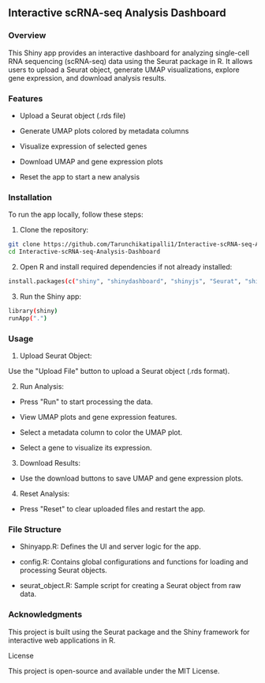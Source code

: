 ## Interactive scRNA-seq Analysis Dashboard

### Overview

This Shiny app provides an interactive dashboard for analyzing single-cell RNA sequencing (scRNA-seq) data using the Seurat package in R. It allows users to upload a Seurat object, generate UMAP visualizations, explore gene expression, and download analysis results.

### Features

- Upload a Seurat object (.rds file)

- Generate UMAP plots colored by metadata columns

- Visualize expression of selected genes

- Download UMAP and gene expression plots

- Reset the app to start a new analysis

### Installation

To run the app locally, follow these steps:

1. Clone the repository:

```bash
git clone https://github.com/Tarunchikatipalli1/Interactive-scRNA-seq-Analysis-Dashboard.git
cd Interactive-scRNA-seq-Analysis-Dashboard
```

2. Open R and install required dependencies if not already installed:

```bash
install.packages(c("shiny", "shinydashboard", "shinyjs", "Seurat", "shinydashboardPlus", "shinyWidgets", "dplyr"))
```

3. Run the Shiny app:

```bash
library(shiny)
runApp(".")
```

### Usage

1. Upload Seurat Object:

Use the "Upload File" button to upload a Seurat object (.rds format).

2. Run Analysis:

- Press "Run" to start processing the data.

- View UMAP plots and gene expression features.

- Select a metadata column to color the UMAP plot.

- Select a gene to visualize its expression.

3. Download Results:

- Use the download buttons to save UMAP and gene expression plots.

4. Reset Analysis:

- Press "Reset" to clear uploaded files and restart the app.

### File Structure

- Shinyapp.R: Defines the UI and server logic for the app.

- config.R: Contains global configurations and functions for loading and processing Seurat objects.

- seurat_object.R: Sample script for creating a Seurat object from raw data.

### Acknowledgments

This project is built using the Seurat package and the Shiny framework for interactive web applications in R.

License

This project is open-source and available under the MIT License.
